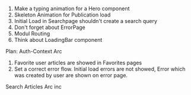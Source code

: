 1. Make a typing animation for a Hero component
2. Skeleton Animation for Publication load
3. Initial Load in Searchpage shouldn't create a search query
4. Don't forget about ErrorPage
5. Modul Routing
6. Think about LoadingBar component

Plan:
Auth-Context Arc

1. Favorite user articles are showed in Favorites pages
2. Set a correct error flow. Initial load errors are not showed, Error which was created by user are shown on error page.

Search Articles Arc
inc

